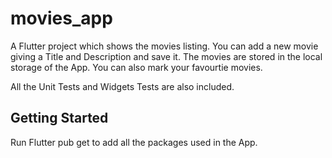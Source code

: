 # movies_app

A Flutter project which shows the movies listing. You can add a new movie giving a Title and Description and save it. The movies are stored in the local storage of the App. You can also mark your favourtie movies.

All the Unit Tests and Widgets Tests are also included.

## Getting Started

Run Flutter pub get to add all the packages used in the App.
